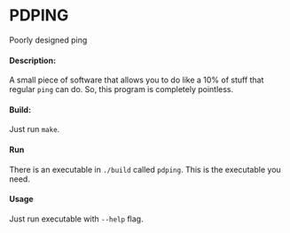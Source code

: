 # PDPING
Poorly designed ping
#### Description:
A small piece of software that allows you to do like a 10% of stuff that regular `ping` can do. So, this program is completely pointless.
#### Build:
Just run `make`.
#### Run
There is an executable in `./build` called `pdping`. This is the executable you need.
#### Usage
Just run executable with `--help` flag.
